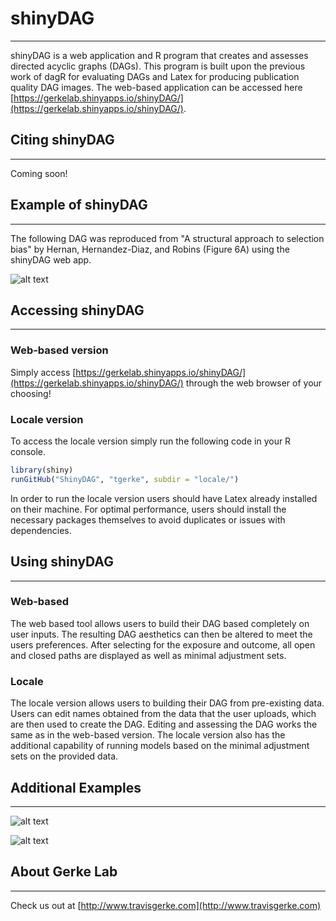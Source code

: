 # shinyDAG
___

shinyDAG is a web application and R program that creates and assesses directed acyclic graphs (DAGs). This program is built upon the previous work of dagR for evaluating DAGs and Latex for producing publication quality DAG images. The web-based application can be accessed here  [https://gerkelab.shinyapps.io/shinyDAG/](https://gerkelab.shinyapps.io/shinyDAG/).

## Citing shinyDAG
___

Coming soon!

## Example of shinyDAG
___

The following DAG was reproduced from "A structural approach to selection bias" by Hernan, Hernandez-Diaz, and Robins (Figure 6A) using the shinyDAG web app.

![alt text](https://github.com/tgerke/ShinyDAG/raw/master/Figures/example1.png "Hernan Example")

## Accessing shinyDAG 
___

### Web-based version

Simply access [https://gerkelab.shinyapps.io/shinyDAG/](https://gerkelab.shinyapps.io/shinyDAG/) through the web browser of your choosing!

### Locale version

To access the locale version simply run the following code in your R console.

```R
library(shiny)
runGitHub("ShinyDAG", "tgerke", subdir = "locale/")
```

In order to run the locale version users should have Latex already installed on their machine. For optimal performance, users should install the necessary packages themselves to avoid duplicates or issues with dependencies. 

## Using shinyDAG 
___

### Web-based

The web based tool allows users to build their DAG based completely on user inputs. The resulting DAG aesthetics can then be altered to meet the users preferences. After selecting for the exposure and outcome, all open and closed paths are displayed as well as minimal adjustment sets. 

### Locale 

The locale version allows users to building their DAG from pre-existing data. Users can edit names obtained from the data that the user uploads, which are then used to create the DAG. Editing and assessing the DAG works the same as in the web-based version. The locale version also has the additional capability of running models based on the minimal adjustment sets on the provided data.  

## Additional Examples
___

![alt text](https://github.com/tgerke/ShinyDAG/raw/master/Figures/buildView.png "Build View")

![alt text](https://github.com/tgerke/ShinyDAG/raw/master/Figures/modelView.png "Model View")

## About Gerke Lab 
___

Check us out at [http://www.travisgerke.com](http://www.travisgerke.com)


